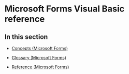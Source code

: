 
# Microsoft Forms Visual Basic reference

## In this section


-  [Concepts (Microsoft Forms)](13f7683b-9bc5-4036-b79d-edd774a3613d.md)
    
-  [Glossary (Microsoft Forms)](6c8b42d0-e2f1-4582-af57-323df0b79195.md)
    
-  [Reference (Microsoft Forms)](01b19147-650c-4e20-84d7-06ab2fd746f7.md)
    
